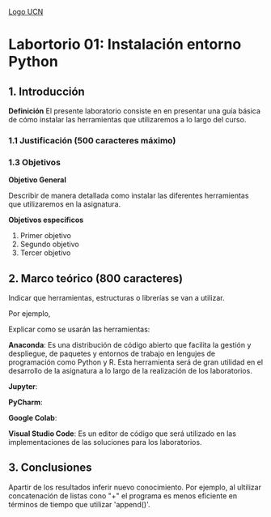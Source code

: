 [Logo UCN](img/60x60-ucn-negro.png)

# Labortorio 01: Instalación entorno Python

## 1. Introducción

**Definición** El presente laboratorio consiste en en presentar una guía básica de cómo instalar las herramientas que utilizaremos a lo largo del curso.

### 1.1 Justificación (500 caracteres máximo)

### 1.3 Objetivos

**Objetivo General**

Describir de manera detallada como instalar las diferentes herramientas que utilizaremos en la asignatura.

**Objetivos específicos**

1. Primer objetivo
2. Segundo objetivo
3. Tercer objetivo

## 2. Marco teórico (800 caracteres)

Indicar que herramientas, estructuras o librerías se van a utilizar.

Por ejemplo,

Explicar como se usarán las herramientas:

**Anaconda**: Es una distribución de código abierto que facilita la gestión y despliegue, de paquetes y entornos de trabajo en lengujes de programación como Python y R. Esta herramienta será de gran utilidad en el desarrollo de la asignatura a lo largo de la realización de los laboratorios.

**Jupyter**:

**PyCharm**:

**Google Colab**:

**Visual Studio Code**: Es un editor de código que será utilizado en las implementaciones de las soluciones para los laboratorios.

## 3. Conclusiones

Apartir de los resultados inferir nuevo conocimiento. Por ejemplo, al ultilizar concatenación de listas cono "+" el programa es menos eficiente en términos de tiempo que utilizar 'append()'.
